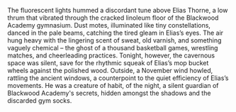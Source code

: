 The fluorescent lights hummed a discordant tune above Elias Thorne, a low thrum that vibrated through the cracked linoleum floor of the Blackwood Academy gymnasium.  Dust motes, illuminated like tiny constellations, danced in the pale beams, catching the tired gleam in Elias’s eyes.  The air hung heavy with the lingering scent of sweat, old varnish, and something vaguely chemical – the ghost of a thousand basketball games, wrestling matches, and cheerleading practices.  Tonight, however, the cavernous space was silent, save for the rhythmic squeak of Elias’s mop bucket wheels against the polished wood.  Outside, a November wind howled, rattling the ancient windows, a counterpoint to the quiet efficiency of Elias’s movements.  He was a creature of habit, of the night, a silent guardian of Blackwood Academy's secrets, hidden amongst the shadows and the discarded gym socks.
